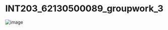 # INT203_62130500089_groupwork_3
![image](https://github.com/fxxhhhhhhh/INT203_62130500089_groupwork_3/blob/main/preview.jpg)

